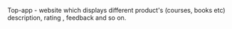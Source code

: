 Top-app - website which displays different product's (courses, books etc) description, rating , feedback and so on.